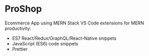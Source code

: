 # ProShop

Ecommerce App using MERN Stack
VS Code extensions for MERN productivity:

- ES7 React/Redux/GraphQL/React-Native snippets
- JavaScript (ES6) code snippets
- Prettier
